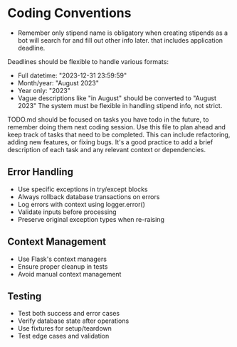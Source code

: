 # Coding Conventions
- Remember only stipend name is obligatory when creating stipends as a bot will search for and fill out other info later. that includes application deadline.

Deadlines should be flexible to handle various formats:
- Full datetime: "2023-12-31 23:59:59"
- Month/year: "August 2023" 
- Year only: "2023"
- Vague descriptions like "in August" should be converted to "August 2023"
The system must be flexible in handling stipend info, not strict.

TODO.md should be focused on tasks you have todo in the future, to remember doing them next coding session. Use this file to plan ahead and keep track of tasks that need to be completed. This can include refactoring, adding new features, or fixing bugs. It's a good practice to add a brief description of each task and any relevant context or dependencies.


## Error Handling
- Use specific exceptions in try/except blocks
- Always rollback database transactions on errors
- Log errors with context using logger.error()
- Validate inputs before processing
- Preserve original exception types when re-raising

## Context Management
- Use Flask's context managers
- Ensure proper cleanup in tests
- Avoid manual context management

## Testing
- Test both success and error cases
- Verify database state after operations
- Use fixtures for setup/teardown
- Test edge cases and validation

